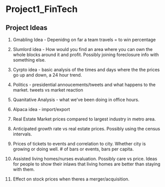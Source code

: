 # Project1_FinTech


## Project Ideas

1. Gmabling Idea - Depenidng on far a team travels = to win percentage

2. Slumlord idea - How would you find an area where you can own the whole blocks around it and profit. Possibly joining foreclosure info with something else.

3. Cyrpto idea - basic analysis of the times and days where the the prices go up and down, a 24 hour trend.

4. Politics - presidential annoucements/tweets and what happens to the market. tweets vs market reaction

5. Quanitative Analysis - what we've been doing in office hours.

6. Alpaca idea - import/export

7. Real Estate Market prices compared to largest industry in metro area. 

8. Anticipated growth rate vs real estate prices. Possibly using the census intervals. 

9. Prices of tickets to events and correlation to city. Whether city is growing or doing well. # of bars or events, bars per capita. 

10. Assisted living homes/nurses evaluation. Possibly care vs price. Ideas for people to show their inlaws that living homes are better than staying with them. 

11. Effect on stock prices when theres a merger/acquisition. 